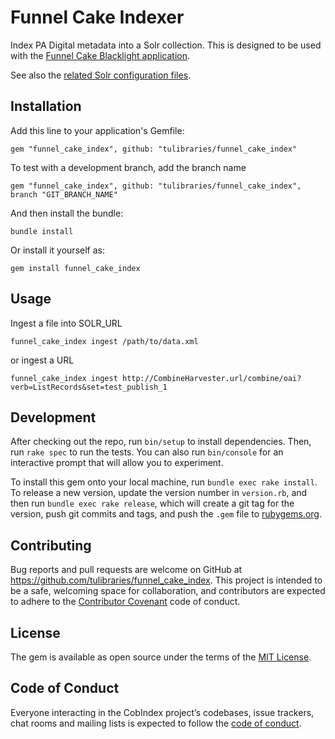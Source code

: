 # Funnel Cake Indexer

Index PA Digital metadata into a Solr collection. This is designed to be used with the [Funnel Cake Blacklight application](https://github.com/tulibraries/funnel_cake).

See also the [related Solr configuration files](https://github.com/tulibraries/funnel_cake_index).

## Installation

Add this line to your application's Gemfile:

    gem "funnel_cake_index", github: "tulibraries/funnel_cake_index"

To test with a development branch, add the branch name

    gem "funnel_cake_index", github: "tulibraries/funnel_cake_index", branch "GIT_BRANCH_NAME"


And then install the bundle:

    bundle install

Or install it yourself as:

    gem install funnel_cake_index

## Usage

Ingest a file into SOLR_URL

    funnel_cake_index ingest /path/to/data.xml

or ingest a URL

    funnel_cake_index ingest http://CombineHarvester.url/combine/oai?verb=ListRecords&set=test_publish_1

## Development

After checking out the repo, run `bin/setup` to install dependencies. Then, run `rake spec` to run the tests. You can also run `bin/console` for an interactive prompt that will allow you to experiment.

To install this gem onto your local machine, run `bundle exec rake install`. To release a new version, update the version number in `version.rb`, and then run `bundle exec rake release`, which will create a git tag for the version, push git commits and tags, and push the `.gem` file to [rubygems.org](https://rubygems.org).

## Contributing

Bug reports and pull requests are welcome on GitHub at https://github.com/tulibraries/funnel_cake_index. This project is intended to be a safe, welcoming space for collaboration, and contributors are expected to adhere to the [Contributor Covenant](http://contributor-covenant.org) code of conduct.

## License

The gem is available as open source under the terms of the [MIT License](https://opensource.org/licenses/MIT).

## Code of Conduct

Everyone interacting in the CobIndex project’s codebases, issue trackers, chat rooms and mailing lists is expected to follow the [code of conduct](https://github.com/tulibraries/funnel_cake_index/blob/main/CODE_OF_CONDUCT.md).
